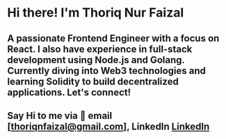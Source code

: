 # Hi there! I'm Thoriq Nur Faizal

## A passionate Frontend Engineer with a focus on React. I also have experience in full-stack development using Node.js and Golang. Currently diving into Web3 technologies and learning Solidity to build decentralized applications. Let's connect!

## Say Hi to me via 📧 email [thoriqnfaizal@gmail.com], LinkedIn [LinkedIn](https://www.linkedin.com/in/thoriqnf/)


<!--
**thoriqnf/thoriqnf** is a ✨ _special_ ✨ repository because its `README.md` (this file) appears on your GitHub profile.

Here are some ideas to get you started:

- 🔭 I’m currently working on ...
- 🌱 I’m currently learning ...
- 👯 I’m looking to collaborate on ...
- 🤔 I’m looking for help with ...
- 💬 Ask me about ...
- 📫 How to reach me: ...
- 😄 Pronouns: ...
- ⚡ Fun fact: ...
-->

